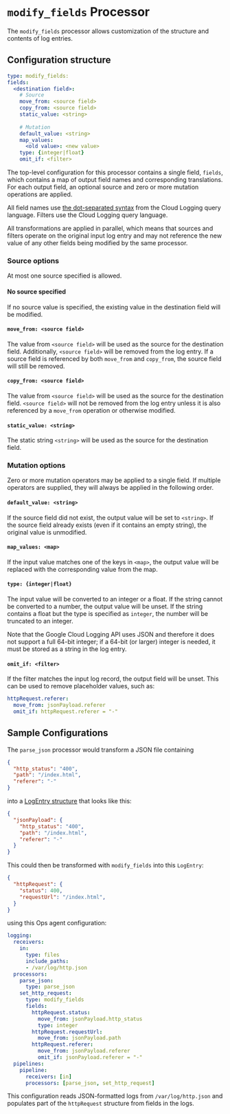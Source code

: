 # `modify_fields` Processor

The `modify_fields` processor allows customization of the structure and contents of log entries.

## Configuration structure

```yaml
type: modify_fields:
fields:
  <destination field>:
    # Source
    move_from: <source field>
    copy_from: <source field>
    static_value: <string>
    
    # Mutation
    default_value: <string>
    map_values:
      <old value>: <new value>
    type: {integer|float}
    omit_if: <filter>
```

The top-level configuration for this processor contains a single field,
`fields`, which contains a map of output field names and corresponding
translations. For each output field, an optional source and zero or more
mutation operations are applied.

All field names use [the dot-separated
syntax](https://cloud.google.com/logging/docs/view/logging-query-language#comparisons)
from the Cloud Logging query language. Filters use the Cloud Logging query
language.

All transformations are applied in parallel, which means that sources and
filters operate on the original input log entry and may not reference the new
value of any other fields being modified by the same processor.

### Source options

At most one source specified is allowed.

#### No source specified

If no source value is specified, the existing value in the destination field
will be modified.

#### `move_from: <source field>`

The value from `<source field>` will be used as the source for the destination
field. Additionally, `<source field>` will be removed from the log entry. If a
source field is referenced by both `move_from` and `copy_from`, the source field
will still be removed.

#### `copy_from: <source field>`

The value from `<source field>` will be used as the source for the destination
field. `<source field>` will not be removed from the log entry unless it is also
referenced by a `move_from` operation or otherwise modified.

#### `static_value: <string>`

The static string `<string>` will be used as the source for the destination field.

### Mutation options

Zero or more mutation operators may be applied to a single field. If multiple
operators are supplied, they will always be applied in the following order.

#### `default_value: <string>`

If the source field did not exist, the output value will be set to
`<string>`. If the source field already exists (even if it contains an empty
string), the original value is unmodified.

#### `map_values: <map>`

If the input value matches one of the keys in `<map>`, the output value will be
replaced with the corresponding value from the map.

#### `type: {integer|float}`

The input value will be converted to an integer or a float. If the string cannot
be converted to a number, the output value will be unset. If the string contains
a float but the type is specified as `integer`, the number will be truncated to
an integer.

Note that the Google Cloud Logging API uses JSON and therefore it does not
support a full 64-bit integer; if a 64-bit (or larger) integer is needed, it
must be stored as a string in the log entry.

#### `omit_if: <filter>`

If the filter matches the input log record, the output field will be unset. This
can be used to remove placeholder values, such as:

```yaml
httpRequest.referer:
  move_from: jsonPayload.referer
  omit_if: httpRequest.referer = "-"
```

## Sample Configurations

The `parse_json` processor would transform a JSON file containing

```json
{
  "http_status": "400",
  "path": "/index.html",
  "referer": "-"
}
```

into a [LogEntry structure](https://cloud.google.com/logging/docs/reference/v2/rest/v2/LogEntry) that looks like this:

```json
{
  "jsonPayload": {
    "http_status": "400",
    "path": "/index.html",
    "referer": "-"
  }
}
```

This could then be transformed with `modify_fields` into this `LogEntry`:
```json
{
  "httpRequest": {
    "status": 400,
    "requestUrl": "/index.html",
  }
}
```

using this Ops agent configuration:

```yaml
logging:
  receivers:
    in:
      type: files
      include_paths:
      - /var/log/http.json
  processors:
    parse_json:
      type: parse_json
    set_http_request:
      type: modify_fields
      fields:
        httpRequest.status:
          move_from: jsonPayload.http_status
          type: integer
        httpRequest.requestUrl:
          move_from: jsonPayload.path
        httpRequest.referer:
          move_from: jsonPayload.referer
          omit_if: jsonPayload.referer = "-"
  pipelines:
    pipeline:
      receivers: [in]
      processors: [parse_json, set_http_request]
```

This configuration reads JSON-formatted logs from `/var/log/http.json` and
populates part of the `httpRequest` structure from fields in the logs.
